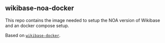 ## wikibase-noa-docker

This repo contains the image needed to setup the NOA version of Wikibase and an docker compose setup.

Based on [`wikibase-docker`](https://github.com/tib-hsh/wikibase-docker).

